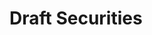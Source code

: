 <script setup>
import SwaggerUI from "@/swagger/view/SwaggerUI.vue"
import swaggerCanCreateJson from "@/swagger/json/general/draft-securities/can-create.json";
import swaggerCanDeleteJson from "@/swagger/json/general/draft-securities/can-delete.json";
import swaggerCanUpdateJson from "@/swagger/json/general/draft-securities/can-update.json";

const swaggerCanCreateSpecs = [
  { json: swaggerCanCreateJson, domId:"canCreate", protected:true },
];
const swaggerCanDeleteSpecs = [
  { json: swaggerCanDeleteJson, domId:"canDelete", protected:true },
];
const swaggerCanUpdateSpecs = [
  { json: swaggerCanUpdateJson, domId:"canUpdate", protected:true },
];
</script>

# Draft Securities

<!--@include: @/../components/general/draft-securities/can-create.md-->

<!--@include: @/../components/general/draft-securities/can-delete.md-->

<!--@include: @/../components/general/draft-securities/can-update.md-->